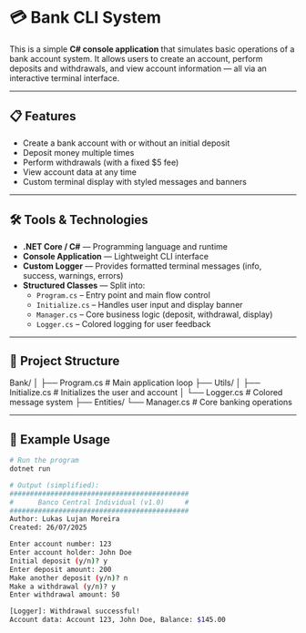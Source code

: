 ﻿# 💳 Bank CLI System

This is a simple **C# console application** that simulates basic operations of a bank account system. It allows users to create an account, perform deposits and withdrawals, and view account information — all via an interactive terminal interface.

---

## 📋 Features

- Create a bank account with or without an initial deposit  
- Deposit money multiple times  
- Perform withdrawals (with a fixed $5 fee)  
- View account data at any time  
- Custom terminal display with styled messages and banners

---

## 🛠️ Tools & Technologies

- **.NET Core / C#** — Programming language and runtime  
- **Console Application** — Lightweight CLI interface  
- **Custom Logger** — Provides formatted terminal messages (info, success, warnings, errors)  
- **Structured Classes** — Split into:
  - `Program.cs` – Entry point and main flow control
  - `Initialize.cs` – Handles user input and display banner
  - `Manager.cs` – Core business logic (deposit, withdrawal, display)
  - `Logger.cs` – Colored logging for user feedback

---

## 🧠 Project Structure

Bank/
│
├── Program.cs # Main application loop
├── Utils/
│ ├── Initialize.cs # Initializes the user and account
│ └── Logger.cs # Colored message system
├── Entities/
  └── Manager.cs # Core banking operations


---

## 🧪 Example Usage

```bash
# Run the program
dotnet run

# Output (simplified):
############################################
#      Banco Central Individual (v1.0)     #
############################################
Author: Lukas Lujan Moreira
Created: 26/07/2025

Enter account number: 123
Enter account holder: John Doe
Initial deposit (y/n)? y
Enter deposit amount: 200
Make another deposit (y/n)? n
Make a withdrawal (y/n)? y
Enter withdrawal amount: 50

[Logger]: Withdrawal successful!
Account data: Account 123, John Doe, Balance: $145.00
